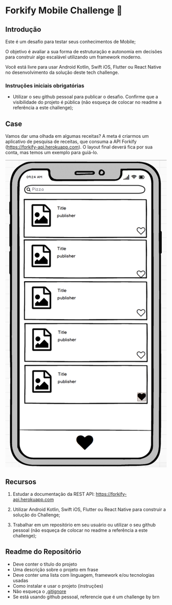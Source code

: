 # Forkify Mobile Challenge 🏅

## Introdução

Este é um desafio para testar seus conhecimentos de Mobile;

O objetivo é avaliar a sua forma de estruturação e autonomia em decisões para construir algo escalável utilizando um framework moderno.

Você está livre para usar Android Kotlin, Swift iOS, Flutter ou React Native no desenvolvimento da solução deste tech challenge.

### Instruções iniciais obrigatórias

- Utilizar o seu github pessoal para publicar o desafio. Confirme que a visibilidade do projeto é pública (não esqueça de colocar no readme a referência a este challenge);

## Case

Vamos dar uma olhada em algumas receitas? A meta é criarmos um aplicativo de pesquisa de receitas, que consuma a API Forkify (https://forkify-api.herokuapp.com). O layout final deverá fica por sua conta, mas temos um exemplo para guiá-lo.

![View mock](assets/view.png)


## Recursos

1. Estudar a documentação da REST API: https://forkify-api.herokuapp.com
2. Utilizar Android Kotlin, Swift iOS, Flutter ou React Native para construir a solução do Challenge;

4. Trabalhar em um repositório em seu usuário ou utilizar o seu github pessoal (não esqueça de colocar no readme a referência a este challenge);

## Readme do Repositório

- Deve conter o título do projeto
- Uma descrição sobre o projeto em frase
- Deve conter uma lista com linguagem, framework e/ou tecnologias usadas
- Como instalar e usar o projeto (instruções)
- Não esqueça o [.gitignore](https://www.toptal.com/developers/gitignore)
- Se está usando github pessoal, referencie que é um challenge by brn 
